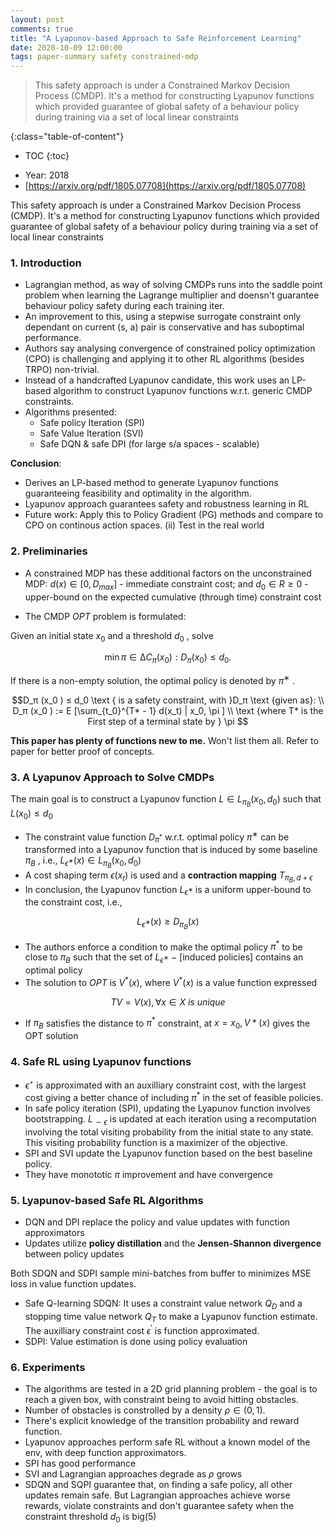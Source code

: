 ```yaml
---
layout: post
comments: true
title: "A Lyapunov-based Approach to Safe Reinforcement Learning"
date: 2020-10-09 12:00:00
tags: paper-summary safety constrained-mdp
---
```


> This safety approach is under a Constrained Markov Decision Process (CMDP). It's a method for constructing Lyapunov functions which provided guarantee of global safety of a behaviour policy during training via a set of local linear constraints

<!--more-->

{:class="table-of-content"}
* TOC
{:toc}


- Year: 2018
- [https://arxiv.org/pdf/1805.07708](https://arxiv.org/pdf/1805.07708)

This safety approach is under a Constrained Markov Decision Process (CMDP). It's a method for constructing Lyapunov functions which provided guarantee of global safety of a behaviour policy during training via a set of local linear constraints

### 1. Introduction

- Lagrangian method, as way of solving CMDPs runs into the saddle point problem when learning the Lagrange multiplier and doensn't guarantee behaviour policy safety during each training iter.
- An improvement to this, using a stepwise surrogate constraint only dependant on current (s, a) pair is conservative and has suboptimal performance.
- Authors say analysing convergence of constrained policy optimization (CPO) is challenging and applying it to other RL algorithms (besides TRPO) non-trivial.
- Instead of a handcrafted Lyapunov candidate, this work uses an LP-based algorithm to construct Lyapunov functions w.r.t. generic CMDP constraints.
- Algorithms presented:
    - Safe policy Iteration (SPI)
    - Safe Value Iteration (SVI)
    - Safe DQN & safe DPI (for large s/a spaces - scalable)

**Conclusion**:

- Derives an LP-based method to generate Lyapunov functions guaranteeing feasibility and optimality in the algorithm.
- Lyapunov approach guarantees safety and robustness learning in RL
- Future work: Apply this to Policy Gradient (PG) methods and compare to CPO on continous action spaces. (ii) Test in the real world

### 2. Preliminaries

- A constrained MDP has these additional factors on the unconstrained MDP: $d(x) ∈ [0, D_{max }]$ - immediate constraint cost; and
$d_0 ∈ R ≥0$ -  upper-bound on the expected cumulative (through
time) constraint cost

- The CMDP $OPT$ problem is formulated:

Given an initial state $x_0$ and a threshold $d_0$ , solve

$$\min π∈∆ C_π (x_0 ) : D_π (x_0 ) ≤ d_0 .$$

If there is a non-empty solution, the optimal policy is denoted by $π^∗$ .

$$D_π (x_0 ) ≤ d_0 \text { is a safety constraint, with }D_π \text {given as}: 
\\
D_π (x_0 ) := E [\sum_{t_0}^{T* - 1} d(x_t) | x_0, \pi ]
\\
\text {where  T* is the First step of a terminal state by } \pi
$$

**This paper has plenty of functions new to me.** Won't list them all. Refer to paper for better proof of concepts.

### 3. A Lyapunov Approach to Solve CMDPs

The main goal is to construct a Lyapunov function $L ∈ L_{π_B} (x_0 , d_0 )$ such that $L(x_0 ) ≤ d_0$

- The constraint value function $D_{\pi^*}$ w.r.t. optimal policy $π^∗$ can be transformed into a Lyapunov function that is induced by some baseline  $π_B$ , i.e., $L_{\epsilon^∗} (x) ∈ L_{π_B} (x_0 , d_0 )$
- A cost shaping term $\epsilon(x_t)$ is used and a **contraction mapping** $T_{\pi_B, d + \epsilon}$
- In conclusion, the Lyapunov function $L_{\epsilon^∗}$ is a uniform upper-bound to the constraint cost, i.e.,

$$L_{\epsilon^∗} (x) ≥ D_{π_ B} (x)$$

- The authors enforce a condition to make the optimal policy $\pi ^*$ to be close to  $\pi_B$ such that the set of $L_{\epsilon^∗}$ − [induced policies] contains an optimal policy
- The solution to $OPT$ is $V^*(x)$, where $V^*(x)$ is a value function expressed

$$T V = V (x), ∀x ∈ X \ is \ unique$$

- If $\pi_B$ satisfies the distance to $\pi^*$ constraint, at  $x = x_0, V*(x)$ gives the OPT solution

### 4. Safe RL using Lyapunov functions

- $\epsilon^\star$ is approximated with an auxilliary constraint cost, with the largest cost giving a better chance of including  $\pi^*$ in the set of feasible policies.
- In safe policy iteration (SPI), updating the Lyapunov function involves bootstrapping. $L_{\sim{\epsilon}}$ is updated at each iteration using a recomputation involving the total visiting probability from the initial state to any state. This visiting probability function is a maximizer of the objective.
- SPI and SVI update the Lyapunov function based on the best baseline policy.
- They have monototic $\pi$ improvement and have convergence

### 5. Lyapunov-based Safe RL Algorithms

- DQN and DPI replace the policy and value updates with function approximators
- Updates utilize **policy distillation** and the **Jensen-Shannon divergence** between policy updates

Both SDQN and SDPI sample mini-batches from buffer to minimizes MSE loss in value function updates.

- Safe Q-learning SDQN: It uses a constraint value network $Q_D$ and a stopping time value network $Q_T$ to make a Lyapunov function estimate. The auxilliary constraint cost $\epsilon^\prime$ is function approximated.
- SDPI: Value estimation is done using policy evaluation

### 6. Experiments

- The algorithms are tested in a 2D grid planning problem - the goal is to reach a given box, with constraint being to avoid hitting obstacles.
- Number of obstacles is constrolled by a density  $\rho \in (0, 1).$
- There's explicit knowledge of the transition probability and reward function.
- Lyapunov approaches perform safe RL without a known model of the env, with deep function approximators.
- SPI has good performance
- SVI and Lagrangian approaches degrade as $\rho$  grows
- SDQN and SQPI guarantee that, on finding a safe policy, all other updates remain safe. But Lagrangian approaches achieve worse rewards, violate constraints and don't guarantee safety when the constraint threshold $d_0$ is big(5)
